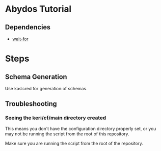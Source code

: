 # Abydos Tutorial

## Dependencies
- [wait-for](https://github.com/eficode/wait-for)

# Steps

## Schema Generation

Use kaslcred for generation of schemas

## Troubleshooting
### Seeing the keri/cf/main directory created
This means you don't have the configuration directory properly set, or you may not be running the script from the root of this repository.

Make sure you are running the script from the root of the repository.